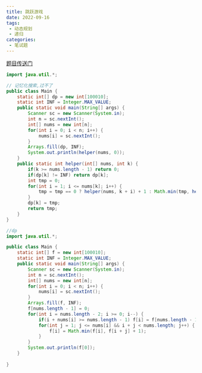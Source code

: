 ```yaml
---
title: 跳跃游戏
date: 2022-09-16
tags: 
 - 动态规划
 - 递归
categories: 
 - 笔试题
---
```


[题目传送门](https://www.nowcoder.com/practice/b7d9d79453bf43bf9594e91d24260605?tpId=101&tqId=33160&rp=1&ru=/exam/oj/ta&qru=/exam/oj/ta&sourceUrl=%2Fexam%2Foj%2Fta%3Fpage%3D1%26pageSize%3D50%26search%3D%25E8%25B7%25B3%25E8%25B7%2583%25E6%25B8%25B8%25E6%2588%258F%26tpId%3D101%26type%3D101&difficulty=undefined&judgeStatus=undefined&tags=&title=%E8%B7%B3%E8%B7%83%E6%B8%B8%E6%88%8F)

```java
import java.util.*;

// 记忆化搜索,过不了
public class Main {
    static int[] dp = new int[100010];
    static int INF = Integer.MAX_VALUE;
    public static void main(String[] args) {
        Scanner sc = new Scanner(System.in);
        int n = sc.nextInt();
        int[] nums = new int[n];
        for(int i = 0; i < n; i++) {
            nums[i] = sc.nextInt();
        }
        Arrays.fill(dp, INF);
        System.out.println(helper(nums, 0));
    }
    public static int helper(int[] nums, int k) {
        if(k >= nums.length - 1) return 0;
        if(dp[k] != INF) return dp[k];
        int tmp = 0;
        for(int i = 1; i <= nums[k]; i++) {
            tmp = tmp == 0 ? helper(nums, k + i) + 1 : Math.min(tmp, helper(nums, k + i) + 1);
        }
        dp[k] = tmp;
        return tmp;
    }
}
```

```java
//dp
import java.util.*;

public class Main {
    static int[] f = new int[100010];
    static int INF = Integer.MAX_VALUE;
    public static void main(String[] args) {
        Scanner sc = new Scanner(System.in);
        int n = sc.nextInt();
        int[] nums = new int[n];
        for(int i = 0; i < n; i++) {
            nums[i] = sc.nextInt();
        }
        Arrays.fill(f, INF);
        f[nums.length - 1] = 0;
        for(int i = nums.length - 2; i >= 0; i--) {
            if(i + nums[i] >= nums.length - 1) f[i] = f[nums.length - 1] + 1;
            for(int j = 1; j <= nums[i] && i + j < nums.length; j++) {
                f[i] = Math.min(f[i], f[i + j] + 1);
            }
        }
        System.out.println(f[0]);
    }
    
}
```
